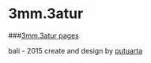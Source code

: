 # 3mm.3atur

###[3mm.3atur pages](http://areabatur.github.io/3mm.3atur/) 

bali - 2015
create and design by [putuarta](mailto:putuarta@gmail.com )
